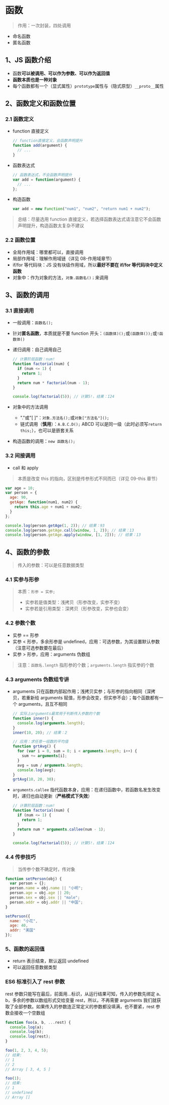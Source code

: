 # 函数

> 作用：一次封装，四处调用

- 命名函数
- 匿名函数

## 1、JS 函数介绍

- 函数**可以被调用、可以作为参数、可以作为返回值**
- **函数本质也是一种对象**
- 每个函数都有一个（显式属性）`prototype`属性与（隐式原型）`__proto__`属性

## 2、函数定义和函数位置

### 2.1 函数定义

- function 直接定义

  ```js
  // function直接定义，会函数声明提升
  function add(argument) {
    // ...
  }
  ```

- 函数表达式

  ```js
  // 函数表达式，不会函数声明提升
  var add = function(argument) {
    // ...
  };
  ```

- 构造函数

  ```js
  var add = new Function("num1", "num2", "return num1 + num2");
  ```

> 总结：尽量选用 function 直接定义，若选择函数表达式请注意它不会函数声明提升，构造函数太复杂不建议

### 2.2 函数位置

- 全局作用域：哪里都可以，直接调用
- 局部作用域：理解作用域链（详见 08-作用域章节）
- if/for 等代码块：JS 没有块级作用域，所以**最好不要在 if/for 等代码块中定义函数**
- 对象中：作为对象的方法，`对象.函数名()；`来调用

## 3、函数的调用

### 3.1 直接调用

- 一般调用：`函数名();`
- 针对**匿名函数**，本质就是不要 function 开头：`(函数体)();`或`(函数体());`或`!函数体()`
- 递归调用：自己调用自己

  ```js
  // 计算阶层函数：num!
  function factorial(num) {
    if (num <= 1) {
      return 1;
    }
    return num * factorial(num - 1);
  }

  console.log(factorial(5)); // 计算5!，结果：124
  ```

- 对象中的方法调用

  - "."或"[ ]"：`对象.方法名();`或`对象["方法名"]();`
  - 链式调用（**慎用**）：`A.B.C.D();` ABCD 可以是同一级（此时必须写`return this;`），也可以是嵌套关系

- 构造函数的调用：`new 函数名();`

### 3.2 间接调用

- call 和 apply

> 本质是改变 this 的指向，区别是传参形式不同而已（详见 09-this 章节）

```js
var age = 10;
var person = {
  age: 90,
  getAge: function(num1, num2) {
    return this.age + num1 + num2;
  }
};

console.log(person.getAge(1, 2)); // 结果：93
console.log(person.getAge.call(window, 1, 2)); // 结果：13
console.log(person.getAge.apply(window, [1, 2])); // 结果：13
```

## 4、函数的参数

> 传入的参数：可以是任意数据类型

### 4.1 实参与形参

> 本质：`形参 = 实参;`
>
> - 实参若是值类型：浅拷贝（形参改变，实参不变）
> - 实参若是引用类型：深拷贝（形参改变，实参也会变）

### 4.2 参数个数

- 实参 == 形参
- 实参 < 形参，多余形参是 undefined，应用：可选参数，为其设置默认参数（注意可选参数要在最后）
- 实参 > 形参，应用：arguments 伪数组

> 注意：`函数名.length` 指形参的个数；`arguments.length` 指实参的个数

### 4.3 arguments 伪数组专讲

- arguments 只在函数内部起作用；浅拷贝实参；与形参的指向相同（深拷贝，若重新给 arguments 赋值，形参会改变，但实参不会）；每个函数都有一个 arguments，且互不相同

  ```js
  // 实际上arguments最常用于判断传入参数的个数
  function inner() {
    console.log(arguments.length);
  }
  inner(10, 20); // 结果：2

  // 应用：求任意一组数的平均值
  function grtAvg() {
    for (var i = 0, sum = 0; i < arguments.length; i++) {
      sum += arguments[i];
    }
    avg = sum / arguments.length;
    console.log(avg);
  }
  grtAvg(10, 20, 30);
  ```

- `arguments.callee` 指代函数本身，应用：在递归函数中，若函数名发生改变时，递归也自动更新（**严格模式下失效**）

  ```js
  // 计算阶层函数：num!
  function factorial(num) {
    if (num <= 1) {
      return 1;
    }
    return num * arguments.callee(num - 1);
  }

  console.log(factorial(5)); // 计算5!，结果：124
  ```

### 4.4 传参技巧

> 当传参个数不确定时，传对象

```js
function setPerson(obj) {
  var person = {};
  person.name = obj.name || "小明";
  person.age = obj.age || 20;
  person.sex = obj.sex || "male";
  person.addr = obj.addr || "中国";
}

setPerson({
  name: "小花",
  age: 40,
  addr: "美国"
});
```

### 5、函数的返回值

- return 表示结束，默认返回 undefined
- 可以返回任意数据类型

### ES6 标准引入了 rest 参数

rest 参数只能写在最后，前面用...标识，从运行结果可知，传入的参数先绑定 a、b，多余的参数以数组形式交给变量 rest，所以，不再需要 arguments 我们就获取了全部参数。如果传入的参数连正常定义的参数都没填满，也不要紧，rest 参数会接收一个空数组

```js
function foo(a, b, ...rest) {
  console.log(a);
  console.log(b);
  console.log(rest);
}

foo(1, 2, 3, 4, 5);
// 结果:
// 1
// 2
// Array [ 3, 4, 5 ]

foo(1);
// 结果:
// 1
// undefined
// Array []
```
